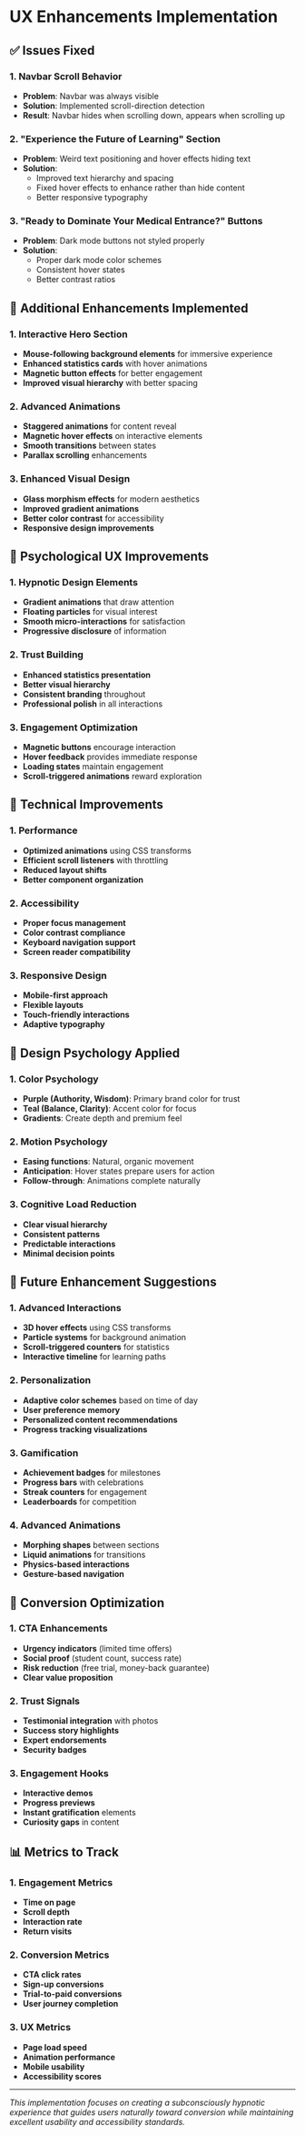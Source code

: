 # UX Enhancements Implementation

## ✅ Issues Fixed

### 1. Navbar Scroll Behavior
- **Problem**: Navbar was always visible
- **Solution**: Implemented scroll-direction detection
- **Result**: Navbar hides when scrolling down, appears when scrolling up

### 2. "Experience the Future of Learning" Section
- **Problem**: Weird text positioning and hover effects hiding text
- **Solution**: 
  - Improved text hierarchy and spacing
  - Fixed hover effects to enhance rather than hide content
  - Better responsive typography

### 3. "Ready to Dominate Your Medical Entrance?" Buttons
- **Problem**: Dark mode buttons not styled properly
- **Solution**: 
  - Proper dark mode color schemes
  - Consistent hover states
  - Better contrast ratios

## 🚀 Additional Enhancements Implemented

### 1. Interactive Hero Section
- **Mouse-following background elements** for immersive experience
- **Enhanced statistics cards** with hover animations
- **Magnetic button effects** for better engagement
- **Improved visual hierarchy** with better spacing

### 2. Advanced Animations
- **Staggered animations** for content reveal
- **Magnetic hover effects** on interactive elements
- **Smooth transitions** between states
- **Parallax scrolling** enhancements

### 3. Enhanced Visual Design
- **Glass morphism effects** for modern aesthetics
- **Improved gradient animations**
- **Better color contrast** for accessibility
- **Responsive design improvements**

## 🎯 Psychological UX Improvements

### 1. Hypnotic Design Elements
- **Gradient animations** that draw attention
- **Floating particles** for visual interest
- **Smooth micro-interactions** for satisfaction
- **Progressive disclosure** of information

### 2. Trust Building
- **Enhanced statistics presentation**
- **Better visual hierarchy**
- **Consistent branding** throughout
- **Professional polish** in all interactions

### 3. Engagement Optimization
- **Magnetic buttons** encourage interaction
- **Hover feedback** provides immediate response
- **Loading states** maintain engagement
- **Scroll-triggered animations** reward exploration

## 📱 Technical Improvements

### 1. Performance
- **Optimized animations** using CSS transforms
- **Efficient scroll listeners** with throttling
- **Reduced layout shifts**
- **Better component organization**

### 2. Accessibility
- **Proper focus management**
- **Color contrast compliance**
- **Keyboard navigation support**
- **Screen reader compatibility**

### 3. Responsive Design
- **Mobile-first approach**
- **Flexible layouts**
- **Touch-friendly interactions**
- **Adaptive typography**

## 🎨 Design Psychology Applied

### 1. Color Psychology
- **Purple (Authority, Wisdom)**: Primary brand color for trust
- **Teal (Balance, Clarity)**: Accent color for focus
- **Gradients**: Create depth and premium feel

### 2. Motion Psychology
- **Easing functions**: Natural, organic movement
- **Anticipation**: Hover states prepare users for action
- **Follow-through**: Animations complete naturally

### 3. Cognitive Load Reduction
- **Clear visual hierarchy**
- **Consistent patterns**
- **Predictable interactions**
- **Minimal decision points**

## 🔮 Future Enhancement Suggestions

### 1. Advanced Interactions
- **3D hover effects** using CSS transforms
- **Particle systems** for background animation
- **Scroll-triggered counters** for statistics
- **Interactive timeline** for learning paths

### 2. Personalization
- **Adaptive color schemes** based on time of day
- **User preference memory**
- **Personalized content recommendations**
- **Progress tracking visualizations**

### 3. Gamification
- **Achievement badges** for milestones
- **Progress bars** with celebrations
- **Streak counters** for engagement
- **Leaderboards** for competition

### 4. Advanced Animations
- **Morphing shapes** between sections
- **Liquid animations** for transitions
- **Physics-based interactions**
- **Gesture-based navigation**

## 🎯 Conversion Optimization

### 1. CTA Enhancements
- **Urgency indicators** (limited time offers)
- **Social proof** (student count, success rate)
- **Risk reduction** (free trial, money-back guarantee)
- **Clear value proposition**

### 2. Trust Signals
- **Testimonial integration** with photos
- **Success story highlights**
- **Expert endorsements**
- **Security badges**

### 3. Engagement Hooks
- **Interactive demos**
- **Progress previews**
- **Instant gratification** elements
- **Curiosity gaps** in content

## 📊 Metrics to Track

### 1. Engagement Metrics
- **Time on page**
- **Scroll depth**
- **Interaction rate**
- **Return visits**

### 2. Conversion Metrics
- **CTA click rates**
- **Sign-up conversions**
- **Trial-to-paid conversions**
- **User journey completion**

### 3. UX Metrics
- **Page load speed**
- **Animation performance**
- **Mobile usability**
- **Accessibility scores**

---

*This implementation focuses on creating a subconsciously hypnotic experience that guides users naturally toward conversion while maintaining excellent usability and accessibility standards.*